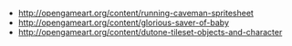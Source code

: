 
- http://opengameart.org/content/running-caveman-spritesheet
- http://opengameart.org/content/glorious-saver-of-baby
- http://opengameart.org/content/dutone-tileset-objects-and-character
